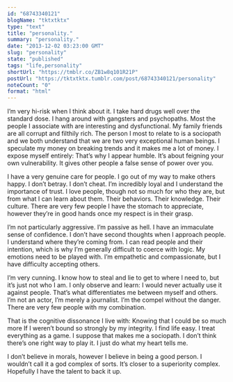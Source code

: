 ```yaml
---
id: "68743340121"
blogName: "tktxtktx"
type: "text"
title: "personality."
summary: "personality."
date: "2013-12-02 03:23:00 GMT"
slug: "personality"
state: "published"
tags: "life,personality"
shortUrl: "https://tmblr.co/ZB1w8q101R21P"
postUrl: "https://tktxtktx.tumblr.com/post/68743340121/personality"
noteCount: "0"
format: "html"
---
```


I’m very hi-risk when I think about it. I take hard drugs well over the standard dose. I hang around with gangsters and psychopaths. Most the people I associate with are interesting and dysfunctional. My family friends are all corrupt and filthily rich. The person I most to relate to is a sociopath and we both understand that we are two very exceptional human beings. I speculate my money on breaking trends and it makes me a lot of money. I expose myself entirely: That’s why I appear humble. It’s about feigning your own vulnerability. It gives other people a false sense of power over you.

I have a very genuine care for people. I go out of my way to make others happy. I don’t betray. I don’t cheat. I’m incredibly loyal and I understand the importance of trust. I love people, though not so much for who they are, but from what I can learn about them. Their behaviors. Their knowledge. Their culture. There are very few people I have the stomach to appreciate, however they’re in good hands once my respect is in their grasp.

I’m not particularly aggressive. I’m passive as hell. I have an immaculate sense of confidence. I don’t have second thoughts when I approach people. I understand where they’re coming from. I can read people and their intention, which is why I’m generally difficult to coerce with logic. My emotions need to be played with. I’m empathetic and compassionate, but I have difficulty accepting others. 

I’m very cunning. I know how to steal and lie to get to where I need to, but it’s just not who I am. I only observe and learn: I would never actually use it against people. That’s what differentiates me between myself and others. I’m not an actor, I’m merely a journalist. I’m the compel without the danger. There are very few people with my combination.

That is the cognitive dissonance I live with: Knowing that I could be so much more If I weren’t bound so strongly by my integrity. I find life easy. I treat everything as a game. I suppose that makes me a sociopath. I don’t think there’s one right way to play it. I just do what my heart tells me.

I don’t believe in morals, however I believe in being a good person. I wouldn’t call it a god complex of sorts. It’s closer to a superiority complex. Hopefully I have the talent to back it up.